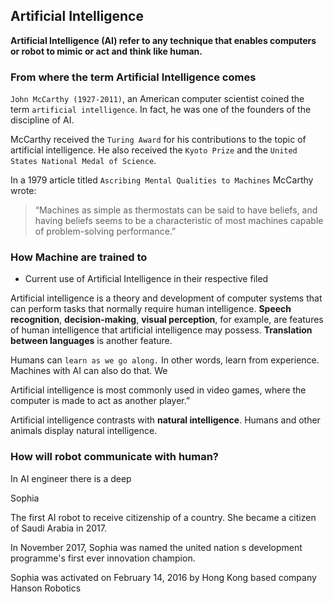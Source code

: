 ## Artificial Intelligence

**Artificial Intelligence (AI) refer to any technique that enables computers or robot to mimic or act and think like human.**

### From where the term Artificial Intelligence comes

`John McCarthy (1927-2011)`, an American computer scientist coined the term `artificial intelligence`. In fact, he was one of the founders of the discipline of AI.

McCarthy received the `Turing Award` for his contributions to the topic of artificial intelligence. He also received the `Kyoto Prize` and the `United States National Medal of Science`.

In a 1979 article titled `Ascribing Mental Qualities to Machines` McCarthy wrote:

> “Machines as simple as thermostats can be said to have beliefs, and having beliefs seems to be a characteristic of most machines capable of problem-solving performance.”


### How Machine are trained to 

- Current use of Artificial Intelligence in their respective filed

Artificial intelligence is a theory and development of computer systems that can perform tasks that normally require human intelligence. **Speech recognition**, **decision-making**, **visual perception**, for example, are features of human intelligence that artificial intelligence may possess. **Translation between languages** is another feature.

Humans can `learn as we go along.` In other words, learn from experience. Machines with AI can also do that. We 

Artificial intelligence is most commonly used in video games, where the computer is made to act as another player.”

Artificial intelligence contrasts with **natural intelligence**. Humans and other animals display natural intelligence.


### How will robot communicate with human?


In AI engineer there is a deep

Sophia

The first AI robot to receive citizenship of a country. She became a citizen of Saudi Arabia in 2017.

In November 2017, Sophia was named the united nation s development programme's first ever innovation champion.

Sophia was activated on February 14, 2016 by Hong Kong based  company Hanson Robotics


